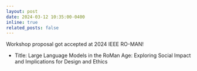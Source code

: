 ```yaml
---
layout: post
date: 2024-03-12 10:35:00-0400
inline: true
related_posts: false
---
```


Workshop proposal got accepted at 2024 IEEE RO-MAN! 
- Title: Large Language Models in the RoMan Age: Exploring Social Impact and Implications for Design and Ethics
